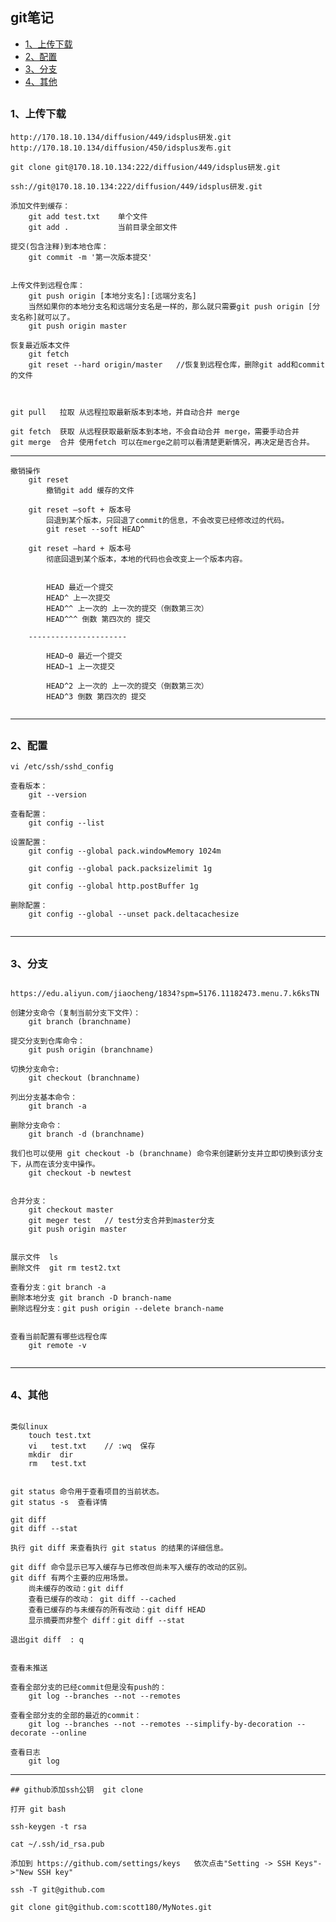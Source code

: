 ## git笔记
  
*   [1、上传下载](#pull)
*   [2、配置](#config)
*   [3、分支](#branch)
*   [4、其他](#other)


 <h2 id="pull"></h2>

### 1、上传下载
```
http://170.18.10.134/diffusion/449/idsplus研发.git
http://170.18.10.134/diffusion/450/idsplus发布.git

git clone git@170.18.10.134:222/diffusion/449/idsplus研发.git

ssh://git@170.18.10.134:222/diffusion/449/idsplus研发.git
```

```
添加文件到缓存：
	git add test.txt    单个文件
	git add .           当前目录全部文件

提交(包含注释)到本地仓库：	
	git commit -m '第一次版本提交'	


上传文件到远程仓库：
	git push origin [本地分支名]:[远端分支名]  
	当然如果你的本地分支名和远端分支名是一样的，那么就只需要git push origin [分支名称]就可以了。 
    git push origin master

恢复最近版本文件
	git fetch
	git reset --hard origin/master   //恢复到远程仓库，删除git add和commit的文件


	
git pull   拉取 从远程拉取最新版本到本地，并自动合并 merge

git fetch  获取 从远程获取最新版本到本地，不会自动合并 merge，需要手动合并
git merge  合并 使用fetch 可以在merge之前可以看清楚更新情况，再决定是否合并。
```
**************************************************************************
```
撤销操作
	git reset    
		撤销git add 缓存的文件
	
	git reset —soft + 版本号
		回退到某个版本，只回退了commit的信息，不会改变已经修改过的代码。
		git reset --soft HEAD^
		
	git reset —hard + 版本号
		彻底回退到某个版本，本地的代码也会改变上一个版本内容。
		
		
		HEAD 最近一个提交
		HEAD^ 上一次提交
		HEAD^^ 上一次的 上一次的提交（倒数第三次）
		HEAD^^^ 倒数 第四次的 提交

	----------------------

		HEAD~0 最近一个提交
		HEAD~1 上一次提交

		HEAD^2 上一次的 上一次的提交（倒数第三次）
		HEAD^3 倒数 第四次的 提交
		
```

****************************************************************************************************************************************
 <h2 id="config"></h2>
 
### 2、配置

```
vi /etc/ssh/sshd_config

查看版本：
	git --version

查看配置：
	git config --list

设置配置：
	git config --global pack.windowMemory 1024m

	git config --global pack.packsizelimit 1g
	
	git config --global http.postBuffer 1g

删除配置：
	git config --global --unset pack.deltacachesize
	
```

****************************************************************************************************************************************
 <h2 id="branch"></h2>
 
### 3、分支

```

https://edu.aliyun.com/jiaocheng/1834?spm=5176.11182473.menu.7.k6ksTN

创建分支命令（复制当前分支下文件）：
	git branch (branchname)
	
提交分支到仓库命令：
	git push origin (branchname)

切换分支命令:
	git checkout (branchname)
	
列出分支基本命令：
	git branch -a

删除分支命令：
	git branch -d (branchname)
	
我们也可以使用 git checkout -b (branchname) 命令来创建新分支并立即切换到该分支下，从而在该分支中操作。
	git checkout -b newtest

	
合并分支：
	git checkout master
	git meger test   // test分支合并到master分支
	git push origin master
	
	
展示文件  ls
删除文件  git rm test2.txt 

查看分支：git branch -a
删除本地分支 git branch -D branch-name
删除远程分支：git push origin --delete branch-name
			  
			  
查看当前配置有哪些远程仓库
	git remote -v
	
```

****************************************************************************************************************************************

 <h2 id="other"></h2>
 
### 4、其他	
```
	
类似linux
	touch test.txt
	vi   test.txt    // :wq  保存
	mkdir  dir
	rm   test.txt

	
git status 命令用于查看项目的当前状态。
git status -s  查看详情
	
git diff   
git diff --stat

执行 git diff 来查看执行 git status 的结果的详细信息。

git diff 命令显示已写入缓存与已修改但尚未写入缓存的改动的区别。
git diff 有两个主要的应用场景。
	尚未缓存的改动：git diff 
	查看已缓存的改动： git diff --cached 
	查看已缓存的与未缓存的所有改动：git diff HEAD 
	显示摘要而非整个 diff：git diff --stat

退出git diff  : q


查看未推送

查看全部分支的已经commit但是没有push的：
	git log --branches --not --remotes

查看全部分支的全部的最近的commit：
	git log --branches --not --remotes --simplify-by-decoration --decorate --online

查看日志
	git log
```

**********************************************************************************

```
## github添加ssh公钥  git clone

打开 git bash

ssh-keygen -t rsa

cat ~/.ssh/id_rsa.pub

添加到 https://github.com/settings/keys   依次点击"Setting -> SSH Keys"->"New SSH key"

ssh -T git@github.com

git clone git@github.com:scott180/MyNotes.git

```